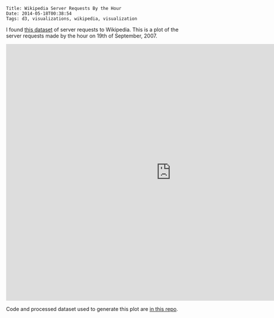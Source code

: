     Title: Wikipedia Server Requests By the Hour
    Date: 2014-05-18T00:38:54
    Tags: d3, visualizations, wikipedia, visualization

I found [this dataset](http://www.wikibench.eu/?page_id=60) of server requests to Wikipedia. This is a plot
of the server requests made by the hour on 19th of September, 2007.

<iframe frameborder="0" height="700" width="900" scrolling="no"
src="http://shriphani.com/visualizations/wikipedia_trace/">
</iframe>

Code and processed dataset used to generate this plot are [in this repo](https://github.com/shriphani/visualizations/tree/master/wikipedia_trace).
